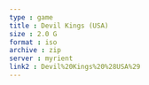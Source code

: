 ```yaml
---
type : game
title : Devil Kings (USA)
size : 2.0 G
format : iso
archive : zip
server : myrient
link2 : Devil%20Kings%20%28USA%29
---
```

